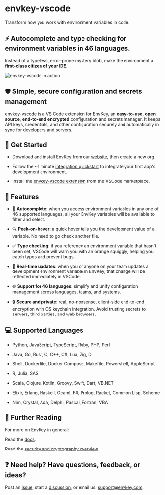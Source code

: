 # envkey-vscode

Transform how you work with environment variables in code.

## ⚡️ Autocomplete and type checking for **environment variables** in 46 languages.

Instead of a typeless, error-prone mystery blob, make the environment a **first-class citizen of your IDE.**

![envkey-vscode in action](https://raw.githubusercontent.com/envkey/envkey/main/public/sdks/tools-and-platforms/vscode/envkey-vscode/envkey-vscode-quick.gif)

## 🛡️ Simple, secure configuration and secrets management

envkey-vscode is a VS Code extension for [EnvKey](https://www.envkey.com), an **easy-to-use**, **open source**, **end-to-end encrypted** configuration and secrets manager. It keeps API keys, credentials, and other configuration securely and automatically in sync for developers and servers.

## 🚀 Get Started

- Download and install EnvKey from our [website](https://envkey.com), then create a new org.

- Follow the ~1 minute [integration quickstart](https://docs-v2.envkey.com/docs/integration-quickstart) to integrate your first app's development environment.

- Install the [envkey-vscode extension](https://marketplace.visualstudio.com/items?itemName=EnvKey.envkey-vscode) from the VSCode marketplace.

## 🌟 Features

- 📝 **Autocomplete**: when you access environment variables in any one of 46 supported languages, all your EnvKey variables will be available to filter and select.

- 🔍 **Peek-on-hover**: a quick hover tells you the development value of a variable. No need to go check another file.

- ✅ **Type checking**: if you reference an environment variable that hasn't been set, VSCode will warn you with an orange squiggly, helping you catch typos and prevent bugs.

- 🔄 **Real-time updates**: when you or anyone on your team updates a development environment variable in EnvKey, that change will be reflected immediately in VSCode.

- 🌐 **Support for 46 languages**: simplify and unify configuration management across languages, teams, and systems.

- 🔒 **Secure and private**: real, no-nonsense, client-side end-to-end encryption with OS keychain integration. Avoid trusting secrets to servers, third parties, and web browsers.

## 💻 Supported Languages

- Python, JavaScript, TypeScript, Ruby, PHP, Perl

- Java, Go, Rust, C, C++, C#, Lua, Zig, D

- Shell, Dockerfile, Docker Compose, Makefile, Powershell, AppleScript

- R, Julia, SAS

- Scala, Clojure, Kotlin, Groovy, Swift, Dart, VB.NET

- Elixir, Erlang, Haskell, Ocaml, F#, Prolog, Racket, Common Lisp, Scheme

- Nim, Crystal, Ada, Delphi, Pascal, Fortran, VBA

## 📘 Further Reading

For more on EnvKey in general:

Read the [docs](https://docs-v2.envkey.com).

Read the [security and cryptography overview](https://docs-v2.envkey.com/docs/security).

## ❓ Need help? Have questions, feedback, or ideas?

Post an [issue](https://github.com/envkey/envkey/issues), start a [discussion](https://github.com/envkey/envkey/discussions), or email us: [support@envkey.com](mailto:support@envkey.com).
